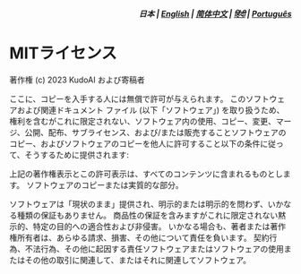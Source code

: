 <div align="right">
<h5>日本 | <a href="../../LICENSE.md">English</a> | <a href="../zh-cn/LICENSE.md">简体中文</a> | <a href="../hi/LICENSE.md">हिंदी</a> | <a href="../pt/LICENSE.md">Português</a></h5>
</div>

# MITライセンス

著作権 (c) 2023 KudoAI および寄稿者

ここに、コピーを入手する人には無償で許可が与えられます。 このソフトウェアおよび関連ドキュメント ファイル (以下「ソフトウェア」) を取り扱うため、権利を含むがこれに限定されない、ソフトウェア内の使用、コピー、変更、マージ、公開、配布、サブライセンス、および/または販売することソフトウェアのコピー、およびソフトウェアのコピーを他人に許可すること以下の条件に従って、そうするために提供されます:

上記の著作権表示とこの許可表示は、すべてのコンテンツに含まれるものとします。 ソフトウェアのコピーまたは実質的な部分。

ソフトウェアは「現状のまま」提供され、明示的または明示的を問わず、いかなる種類の保証もありません。 商品性の保証を含みますがこれに限定されない黙示的、特定の目的への適合性および非侵害。 いかなる場合も、著者または著作権所有者は、あらゆる請求、損害、その他について責任を負います。 契約行為、不法行為、その他に起因する責任ソフトウェアまたはソフトウェアの使用またはその他の取引に関連して、またはそれに関連してソフトウェア。
